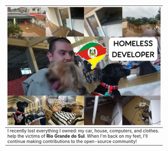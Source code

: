 <!--                                                                         
    //    / /                                                                  // 
   //___ / / ( )       ___    __  ___  ___     // / ___      ___      __      //  
  / ___   / / /      ((   ) )  / /   //   ) ) // //\ \     //___) ) //  ) )  //   
 //    / / / /        \ \     / /   //   / / // //  \ \   //       //             
//    / / / /      //   ) )  / /   ((___( ( // //    \ \ ((____   //       //     

welcome to my github stats, is messy, has some rants, feel free to copy me! (FREE AS IN FREEDOM)
-->

<!-- homeless
Hi, Dornelles Here! :cowboy_hat_face: :brazil:
===
-->

<!--

| <img src="https://github-readme-stats.vercel.app/api?username=rodrigodornelles&hide=issues&title_color=6bbbca&icon_color=6bbbca&show_icons=1&hide_border=1&text_color=fff&bg_color=333&custom_title=Github%20Stats" width="600px"/><br/><img src="https://github-readme-stats.vercel.app/api/top-langs/?username=rodrigodornelles&hide_border=1&layout=compact&text_color=fff&bg_color=333&hide=html,eagle,css,vue,javascript&title_color=6bbbca" width="600px"/> | <img src="https://raw.githubusercontent.com/RodrigoDornelles/RodrigoDornelles/master/communist-github.jpeg?4k"/> |
| :-: | :-: |

-->

| <img src="https://raw.githubusercontent.com/RodrigoDornelles/RodrigoDornelles/master/homeless-donatello.jpeg" /> |
| :-- |
| I recently lost everything I owned: my car, house, computers, and clothes. help the victims of **Rio Grande do Sul**. When I'm back on my feet, I'll continue making contributions to the open-source community! |

<!-- old slogan
**`lock u copilot, appreciate your work!`**
-->
<!-- microsoft sucks ur code and appropriate this. -->

<!-- homeless

<div align="center">

<a href="https://twitch/dornellestv"><img src="https://img.shields.io/badge/DornellesTv-333?style=for-the-badge&logo=twitch&logoColor=6bbbca" height="32"/></a>
<a href="https://tiktok.com/@dornellestv"><img src="https://img.shields.io/badge/dornellestv-333?style=for-the-badge&logo=Tiktok&logoColor=6bbbca" height="32"/></a>
<a href="https://linkedin.com/in/rodrigo-poa"><img src="https://img.shields.io/badge/in%2Frodrigo--poa-333?style=for-the-badge&logo=linkedin&logoColor=6bbbca" height="32"/></a>
<a href="https://github.com/sponsors/RodrigoDornelles"><img src="https://img.shields.io/github/sponsors/rodrigodornelles?color=ff69b4&logo=github&style=for-the-badge&labelColor=ff69b4&label=gh%20sponsors" height="32"/></a>

</div>

-->

<!-- TODO: add https://spotify-recently-played-readme.vercel.app/api?user=31rh5cd56rimaygpuq54lmvjdk34 -->

<!-- OLD
| ![](http://github-profile-summary-cards.vercel.app/api/cards/stats?username=rodrigodornelles&theme=nord_dark) | ![](http://github-profile-summary-cards.vercel.app/api/cards/repos-per-language?username=rodrigodornelles&hide=Html&theme=nord_dark) | ![](http://github-profile-summary-cards.vercel.app/api/cards/most-commit-language?username=rodrigodornelles&theme=nord_dark) |
| :-: | :-: | :-: |

| ![](http://github-profile-summary-cards.vercel.app/api/cards/profile-details?username=rodrigodornelles&theme=nord_dark) | ![](https://github-readme-streak-stats.herokuapp.com/?user=rodrigodornelles&hide_border=true&date_format=M%20j%5B%2C%20Y%5D&background=2D3742&stroke=2D3742&ring=6bbbca&fire=6bbbca&currStreakNum=fff&sideNums=6bbbca&currStreakLabel=6bbbca&sideLabels=fff&dates=fff) |
| :-: | :-: |
-->

<!-- use this? ![](https://github-readme-streak-stats.herokuapp.com?user=rodrigodornelles&hide_border=true&date_format=M%20j%5B%2C%20Y%5D&background=343AF5&stroke=343AF5&ring=222731&fire=6bbbca&currStreakNum=fff&sideNums=6bbbca&currStreakLabel=6bbbca&sideLabels=fff&dates=fff) -->

<!-- velho
## Social Media ##

[![https://twitch/dornellestv](https://img.shields.io/badge/DornellesTv-333?style=for-the-badge&logo=twitch&logoColor=6bbbca)](https://www.twitch.tv/dornellestv)
[![https://www.tiktok.com/@dornellestv](https://img.shields.io/badge/dornellestv-333?style=for-the-badge&logo=Tiktok&logoColor=6bbbca)](https://www.tiktok.com/@dornellestv)
[![https://www.linkedin.com/in/rodrigo-poa](https://img.shields.io/badge/in%2Frodrigo--poa-333?style=for-the-badge&logo=linkedin&logoColor=6bbbca)](https://www.linkedin.com/in/rodrigo-poa)
-->
<!-- Hmmmmm
[![https://www.linkedin.com/company/rdornelles](https://img.shields.io/badge/company%2Frdornelles-333?style=for-the-badge&logo=linkedin&logoColor=6bbbca)](https://www.linkedin.com/company/rdornelles)
-->
<!-- Deletei meu insta, se fuder kkk
[![https://instagram/dornellestv](https://img.shields.io/badge/dornellestv-333?style=for-the-badge&logo=Instagram&logoColor=6bbbca)](https://www.instagram.com/dornellestv/)
-->

<!-- Largar meu cnpj e ir viver no mato?
## Business ##

 * **Company fancy name:** Rodrigo Dornelles Soluções Tecnólogicas
 * **Company website:** <https://rdsolucoes.tec.br>
 * **Company number:** [+55 (51) 989 434 229](https://wa.me/5551989434229)
 * **Company mail:** <staff@rdsolucoes.tec.br> 

<!-- sim, picareta e marreta é uma referencia ao comunismo, stalinismo e trotsky. -->

<!-- homeless
## Contributions ##
 
 * :pick: **Personal projects:** <https://github.com/RodrigoDornelles?tab=repositories&type=source>
 * :hammer: **Personal scripts:** <https://gist.github.com/RodrigoDornelles>
 * :video_game: **Gamedev projects:** <https://github.com/psywave-games>
 * :three: **My own language:** <https://3bc-lang.org>
-->

<!-- * :office: **Business projects:** <https://github.com/rdornelles> -->

<!-- agosto é o mes da tristeza, por isso estou triste :c -->
<!-- ultima semaninha de trampo no grupo digicon, e estou feliz :) -->
<!-- trampo atual tenho potencial, porém não tenho carne no freezer :c (craere) -->
<!-- comprei um FIATUNO, to feliz :) -->
